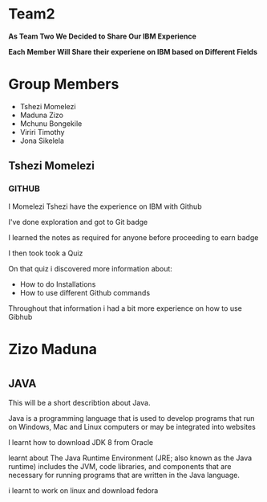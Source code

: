 # Team2

<!DOCTYPE html>
<html>
<head>
</head>
<body>
	<p><b>As Team Two We Decided to Share Our IBM Experience </b></p>
<p><b>Each Member Will Share their experiene on IBM based on Different Fields</b></p>
	<h1>Group Members</h1>
	<ul>
		<li>Tshezi Momelezi</li>
		<li>Maduna Zizo</li>
		<li>Mchunu Bongekile</li>
		<li>Viriri Timothy</li>
		<li>Jona Sikelela</li>
	</ul>
<h2>Tshezi Momelezi</h2>
<h3>GITHUB</h3>
<p>I Momelezi Tshezi have the experience on IBM with Github </p>
<p>I've done exploration and got to Git badge</p>
<p>I learned the notes as required for anyone before proceeding to earn badge</p>
<p>I then took took a Quiz</p>
<p>On that quiz i discovered more information about:</p>
<ul>
	<li>How to do Installations</li>
	<li>How to use different Github commands</li>

</ul>

<p>Throughout that information i had a bit more experience on how to use Gibhub</p>
</body>
</html>


<!DOCTYPE html>
<html>
<head>
	
</head>
<body>
	<div> 
		<h1>Zizo Maduna<h1>
		<h2>JAVA</h2>
		<p> This will be a short describtion about Java.</p>
		<p>Java is a programming language that is used to develop programs that run on Windows, Mac and Linux computers or may be integrated into websites</p>
		<p> l learnt how to download JDK 8 from Oracle</p>
		<p> learnt about The Java Runtime Environment (JRE; also known as the Java runtime) includes the JVM, code libraries, and components that are necessary for running programs that are written in the Java language.</p>
		<p>i learnt to work on linux and download fedora</p>
	</div>
</body>
</html>

